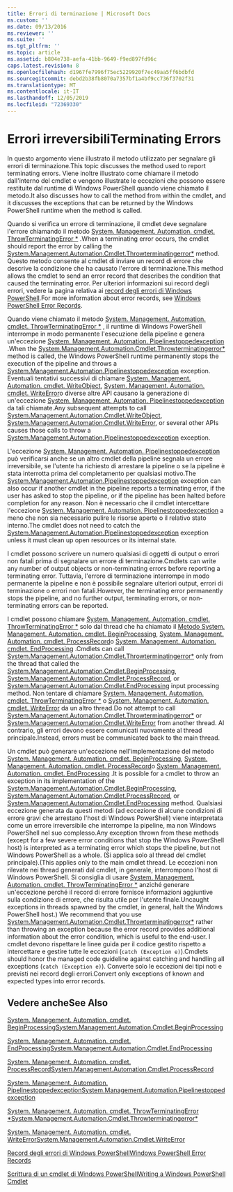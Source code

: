 ```yaml
---
title: Errori di terminazione | Microsoft Docs
ms.custom: ''
ms.date: 09/13/2016
ms.reviewer: ''
ms.suite: ''
ms.tgt_pltfrm: ''
ms.topic: article
ms.assetid: b804e738-aefa-41bb-9649-f9ed897fd96c
caps.latest.revision: 8
ms.openlocfilehash: d1967fe7996f75ec5229920f7ec49aa5ff6bdbfd
ms.sourcegitcommit: debd2b38fb8070a7357bf1a4bf9cc736f3702f31
ms.translationtype: MT
ms.contentlocale: it-IT
ms.lasthandoff: 12/05/2019
ms.locfileid: "72369330"
---
```

# <a name="terminating-errors"></a><span data-ttu-id="0177e-102">Errori irreversibili</span><span class="sxs-lookup"><span data-stu-id="0177e-102">Terminating Errors</span></span>

<span data-ttu-id="0177e-103">In questo argomento viene illustrato il metodo utilizzato per segnalare gli errori di terminazione.</span><span class="sxs-lookup"><span data-stu-id="0177e-103">This topic discusses the method used to report terminating errors.</span></span> <span data-ttu-id="0177e-104">Viene inoltre illustrato come chiamare il metodo dall'interno del cmdlet e vengono illustrate le eccezioni che possono essere restituite dal runtime di Windows PowerShell quando viene chiamato il metodo.</span><span class="sxs-lookup"><span data-stu-id="0177e-104">It also discusses how to call the method from within the cmdlet, and it discusses the exceptions that can be returned by the Windows PowerShell runtime when the method is called.</span></span>

<span data-ttu-id="0177e-105">Quando si verifica un errore di terminazione, il cmdlet deve segnalare l'errore chiamando il metodo [System. Management. Automation. cmdlet. ThrowTerminatingError \*](/dotnet/api/System.Management.Automation.Cmdlet.ThrowTerminatingError) .</span><span class="sxs-lookup"><span data-stu-id="0177e-105">When a terminating error occurs, the cmdlet should report the error by calling the [System.Management.Automation.Cmdlet.Throwterminatingerror\*](/dotnet/api/System.Management.Automation.Cmdlet.ThrowTerminatingError) method.</span></span> <span data-ttu-id="0177e-106">Questo metodo consente al cmdlet di inviare un record di errore che descrive la condizione che ha causato l'errore di terminazione.</span><span class="sxs-lookup"><span data-stu-id="0177e-106">This method allows the cmdlet to send an error record that describes the condition that caused the terminating error.</span></span> <span data-ttu-id="0177e-107">Per ulteriori informazioni sui record degli errori, vedere la pagina relativa ai [record degli errori di Windows PowerShell](./windows-powershell-error-records.md).</span><span class="sxs-lookup"><span data-stu-id="0177e-107">For more information about error records, see [Windows PowerShell Error Records](./windows-powershell-error-records.md).</span></span>

<span data-ttu-id="0177e-108">Quando viene chiamato il metodo [System. Management. Automation. cmdlet. ThrowTerminatingError \*](/dotnet/api/System.Management.Automation.Cmdlet.ThrowTerminatingError) , il runtime di Windows PowerShell interrompe in modo permanente l'esecuzione della pipeline e genera un'eccezione [System. Management. Automation. Pipelinestoppedexception](/dotnet/api/System.Management.Automation.PipelineStoppedException) .</span><span class="sxs-lookup"><span data-stu-id="0177e-108">When the [System.Management.Automation.Cmdlet.Throwterminatingerror\*](/dotnet/api/System.Management.Automation.Cmdlet.ThrowTerminatingError) method is called, the  Windows PowerShell runtime permanently stops the execution of the pipeline and throws a [System.Management.Automation.Pipelinestoppedexception](/dotnet/api/System.Management.Automation.PipelineStoppedException) exception.</span></span> <span data-ttu-id="0177e-109">Eventuali tentativi successivi di chiamare [System. Management. Automation. cmdlet. WriteObject](/dotnet/api/System.Management.Automation.Cmdlet.WriteObject), [System. Management. Automation. cmdlet. WriteError](/dotnet/api/System.Management.Automation.Cmdlet.WriteError)o diverse altre API causano la generazione di un'eccezione [System. Management. Automation. Pipelinestoppedexception](/dotnet/api/System.Management.Automation.PipelineStoppedException) da tali chiamate.</span><span class="sxs-lookup"><span data-stu-id="0177e-109">Any subsequent attempts to call [System.Management.Automation.Cmdlet.WriteObject](/dotnet/api/System.Management.Automation.Cmdlet.WriteObject), [System.Management.Automation.Cmdlet.WriteError](/dotnet/api/System.Management.Automation.Cmdlet.WriteError), or several other APIs causes those calls to throw a [System.Management.Automation.Pipelinestoppedexception](/dotnet/api/System.Management.Automation.PipelineStoppedException) exception.</span></span>

<span data-ttu-id="0177e-110">L'eccezione [System. Management. Automation. Pipelinestoppedexception](/dotnet/api/System.Management.Automation.PipelineStoppedException) può verificarsi anche se un altro cmdlet della pipeline segnala un errore irreversibile, se l'utente ha richiesto di arrestare la pipeline o se la pipeline è stata interrotta prima del completamento per qualsiasi motivo.</span><span class="sxs-lookup"><span data-stu-id="0177e-110">The [System.Management.Automation.Pipelinestoppedexception](/dotnet/api/System.Management.Automation.PipelineStoppedException) exception can also occur if another cmdlet in the pipeline reports a terminating error, if the user has asked to stop the pipeline, or if the pipeline has been halted before completion for any reason.</span></span> <span data-ttu-id="0177e-111">Non è necessario che il cmdlet intercettare l'eccezione [System. Management. Automation. Pipelinestoppedexception](/dotnet/api/System.Management.Automation.PipelineStoppedException) a meno che non sia necessario pulire le risorse aperte o il relativo stato interno.</span><span class="sxs-lookup"><span data-stu-id="0177e-111">The cmdlet does not need to catch the [System.Management.Automation.Pipelinestoppedexception](/dotnet/api/System.Management.Automation.PipelineStoppedException) exception unless it must clean up open resources or its internal state.</span></span>

<span data-ttu-id="0177e-112">I cmdlet possono scrivere un numero qualsiasi di oggetti di output o errori non fatali prima di segnalare un errore di terminazione.</span><span class="sxs-lookup"><span data-stu-id="0177e-112">Cmdlets can write any number of output objects or non-terminating errors before reporting a terminating error.</span></span> <span data-ttu-id="0177e-113">Tuttavia, l'errore di terminazione interrompe in modo permanente la pipeline e non è possibile segnalare ulteriori output, errori di terminazione o errori non fatali.</span><span class="sxs-lookup"><span data-stu-id="0177e-113">However, the terminating error permanently stops the pipeline, and no further output, terminating errors, or non-terminating errors can be reported.</span></span>

<span data-ttu-id="0177e-114">I cmdlet possono chiamare [System. Management. Automation. cmdlet. ThrowTerminatingError \*](/dotnet/api/System.Management.Automation.Cmdlet.ThrowTerminatingError) solo dal thread che ha chiamato il [Metodo System. Management. Automation. cmdlet. BeginProcessing](/dotnet/api/System.Management.Automation.Cmdlet.BeginProcessing), [System. Management. Automation. cmdlet. ProcessRecord](/dotnet/api/System.Management.Automation.Cmdlet.ProcessRecord)o [System. Management. Automation. cmdlet. EndProcessing](/dotnet/api/System.Management.Automation.Cmdlet.EndProcessing) .</span><span class="sxs-lookup"><span data-stu-id="0177e-114">Cmdlets can call [System.Management.Automation.Cmdlet.Throwterminatingerror\*](/dotnet/api/System.Management.Automation.Cmdlet.ThrowTerminatingError) only from the thread that called the [System.Management.Automation.Cmdlet.BeginProcessing](/dotnet/api/System.Management.Automation.Cmdlet.BeginProcessing), [System.Management.Automation.Cmdlet.ProcessRecord](/dotnet/api/System.Management.Automation.Cmdlet.ProcessRecord), or [System.Management.Automation.Cmdlet.EndProcessing](/dotnet/api/System.Management.Automation.Cmdlet.EndProcessing) input processing method.</span></span> <span data-ttu-id="0177e-115">Non tentare di chiamare [System. Management. Automation. cmdlet. ThrowTerminatingError \*](/dotnet/api/System.Management.Automation.Cmdlet.ThrowTerminatingError) o [System. Management. Automation. cmdlet. WriteError](/dotnet/api/System.Management.Automation.Cmdlet.WriteError) da un altro thread.</span><span class="sxs-lookup"><span data-stu-id="0177e-115">Do not attempt to call [System.Management.Automation.Cmdlet.Throwterminatingerror\*](/dotnet/api/System.Management.Automation.Cmdlet.ThrowTerminatingError) or [System.Management.Automation.Cmdlet.WriteError](/dotnet/api/System.Management.Automation.Cmdlet.WriteError) from another thread.</span></span> <span data-ttu-id="0177e-116">Al contrario, gli errori devono essere comunicati nuovamente al thread principale.</span><span class="sxs-lookup"><span data-stu-id="0177e-116">Instead, errors must be communicated back to the main thread.</span></span>

<span data-ttu-id="0177e-117">Un cmdlet può generare un'eccezione nell'implementazione del metodo [System. Management. Automation. cmdlet. BeginProcessing](/dotnet/api/System.Management.Automation.Cmdlet.BeginProcessing), [System. Management. Automation. cmdlet. ProcessRecord](/dotnet/api/System.Management.Automation.Cmdlet.ProcessRecord)o [System. Management. Automation. cmdlet. EndProcessing](/dotnet/api/System.Management.Automation.Cmdlet.EndProcessing) .</span><span class="sxs-lookup"><span data-stu-id="0177e-117">It is possible for a cmdlet to throw an exception in its implementation of the [System.Management.Automation.Cmdlet.BeginProcessing](/dotnet/api/System.Management.Automation.Cmdlet.BeginProcessing), [System.Management.Automation.Cmdlet.ProcessRecord](/dotnet/api/System.Management.Automation.Cmdlet.ProcessRecord), or [System.Management.Automation.Cmdlet.EndProcessing](/dotnet/api/System.Management.Automation.Cmdlet.EndProcessing) method.</span></span> <span data-ttu-id="0177e-118">Qualsiasi eccezione generata da questi metodi (ad eccezione di alcune condizioni di errore gravi che arrestano l'host di Windows PowerShell) viene interpretata come un errore irreversibile che interrompe la pipeline, ma non Windows PowerShell nel suo complesso.</span><span class="sxs-lookup"><span data-stu-id="0177e-118">Any exception thrown from these methods (except for a few severe error conditions that stop the Windows PowerShell host) is interpreted as a terminating error which stops the pipeline, but not Windows PowerShell as a whole.</span></span> <span data-ttu-id="0177e-119">(Si applica solo al thread del cmdlet principale).</span><span class="sxs-lookup"><span data-stu-id="0177e-119">(This applies only to the main cmdlet thread.</span></span> <span data-ttu-id="0177e-120">Le eccezioni non rilevate nei thread generati dal cmdlet, in generale, interrompono l'host di Windows PowerShell. Si consiglia di usare [System. Management. Automation. cmdlet. ThrowTerminatingError \*](/dotnet/api/System.Management.Automation.Cmdlet.ThrowTerminatingError) anziché generare un'eccezione perché il record di errore fornisce informazioni aggiuntive sulla condizione di errore, che risulta utile per l'utente finale.</span><span class="sxs-lookup"><span data-stu-id="0177e-120">Uncaught exceptions in threads spawned by the cmdlet, in general, halt the Windows PowerShell host.) We recommend that you use [System.Management.Automation.Cmdlet.Throwterminatingerror\*](/dotnet/api/System.Management.Automation.Cmdlet.ThrowTerminatingError) rather than throwing an exception because the error record provides additional information about the error condition, which is useful to the end-user.</span></span> <span data-ttu-id="0177e-121">I cmdlet devono rispettare le linee guida per il codice gestito rispetto a intercettare e gestire tutte le eccezioni (`catch (Exception e)`).</span><span class="sxs-lookup"><span data-stu-id="0177e-121">Cmdlets should honor the managed code guideline against catching and handling all exceptions (`catch (Exception e)`).</span></span> <span data-ttu-id="0177e-122">Converte solo le eccezioni dei tipi noti e previsti nei record degli errori.</span><span class="sxs-lookup"><span data-stu-id="0177e-122">Convert only exceptions of known and expected types into error records.</span></span>

## <a name="see-also"></a><span data-ttu-id="0177e-123">Vedere anche</span><span class="sxs-lookup"><span data-stu-id="0177e-123">See Also</span></span>

[<span data-ttu-id="0177e-124">System. Management. Automation. cmdlet. BeginProcessing</span><span class="sxs-lookup"><span data-stu-id="0177e-124">System.Management.Automation.Cmdlet.BeginProcessing</span></span>](/dotnet/api/System.Management.Automation.Cmdlet.BeginProcessing)

[<span data-ttu-id="0177e-125">System. Management. Automation. cmdlet. EndProcessing</span><span class="sxs-lookup"><span data-stu-id="0177e-125">System.Management.Automation.Cmdlet.EndProcessing</span></span>](/dotnet/api/System.Management.Automation.Cmdlet.EndProcessing)

[<span data-ttu-id="0177e-126">System. Management. Automation. cmdlet. ProcessRecord</span><span class="sxs-lookup"><span data-stu-id="0177e-126">System.Management.Automation.Cmdlet.ProcessRecord</span></span>](/dotnet/api/System.Management.Automation.Cmdlet.ProcessRecord)

[<span data-ttu-id="0177e-127">System. Management. Automation. Pipelinestoppedexception</span><span class="sxs-lookup"><span data-stu-id="0177e-127">System.Management.Automation.Pipelinestoppedexception</span></span>](/dotnet/api/System.Management.Automation.PipelineStoppedException)

[<span data-ttu-id="0177e-128">System. Management. Automation. cmdlet. ThrowTerminatingError \*</span><span class="sxs-lookup"><span data-stu-id="0177e-128">System.Management.Automation.Cmdlet.Throwterminatingerror\*</span></span>](/dotnet/api/System.Management.Automation.Cmdlet.ThrowTerminatingError)

[<span data-ttu-id="0177e-129">System. Management. Automation. cmdlet. WriteError</span><span class="sxs-lookup"><span data-stu-id="0177e-129">System.Management.Automation.Cmdlet.WriteError</span></span>](/dotnet/api/System.Management.Automation.Cmdlet.WriteError)

[<span data-ttu-id="0177e-130">Record degli errori di Windows PowerShell</span><span class="sxs-lookup"><span data-stu-id="0177e-130">Windows PowerShell Error Records</span></span>](./windows-powershell-error-records.md)

[<span data-ttu-id="0177e-131">Scrittura di un cmdlet di Windows PowerShell</span><span class="sxs-lookup"><span data-stu-id="0177e-131">Writing a Windows PowerShell Cmdlet</span></span>](./writing-a-windows-powershell-cmdlet.md)
